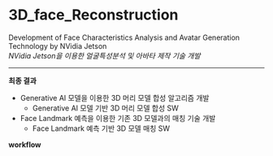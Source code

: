 # 3D_face_Reconstruction
Development of Face Characteristics Analysis and Avatar Generation Technology by NVidia Jetson <br>
_NVidia Jetson을 이용한 얼굴특성분석 및 아바타 제작 기술 개발_
***

**최종 결과**
- Generative AI 모델을 이용한 3D 머리 모델 합성 알고리즘 개발
  - Generative AI 모델 기반 3D 머리 모델 합성 SW
- Face Landmark 예측을 이용한 기존 3D 모델과의 매칭 기술 개발
  - Face Landmark 예측 기반 3D 모델 매칭 SW

**workflow**
